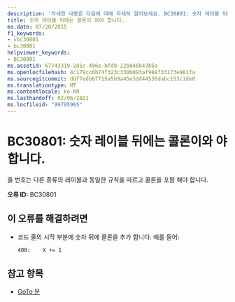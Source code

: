 ```yaml
---
description: '자세한 내용은 다음에 대해 자세히 알아보세요. BC30801: 숫자 레이블 뒤에 콜론이와 야 합니다.'
title: 숫자 레이블 뒤에는 콜론이 와야 합니다.
ms.date: 07/20/2015
f1_keywords:
- vbc30801
- bc30801
helpviewer_keywords:
- BC30801
ms.assetid: 67743319-2d1c-496e-bfd9-22b046b43b5a
ms.openlocfilehash: 4c179cc6b74f323c330b093af988f33173e901fa
ms.sourcegitcommit: ddf7edb67715a5b9a45e3dd44536dabc153c1de0
ms.translationtype: MT
ms.contentlocale: ko-KR
ms.lasthandoff: 02/06/2021
ms.locfileid: "99795965"
---
```

# <a name="bc30801-labels-that-are-numbers-must-be-followed-by-colons"></a>BC30801: 숫자 레이블 뒤에는 콜론이와 야 합니다.

줄 번호는 다른 종류의 레이블과 동일한 규칙을 따르고 콜론을 포함 해야 합니다.

 **오류 ID:** BC30801

## <a name="to-correct-this-error"></a>이 오류를 해결하려면

- 코드 줄의 시작 부분에 숫자 뒤에 콜론을 추가 합니다. 예를 들어:

    ```vb
    400:    X += 1
    ```

## <a name="see-also"></a>참고 항목

- [GoTo 문](../statements/goto-statement.md)
